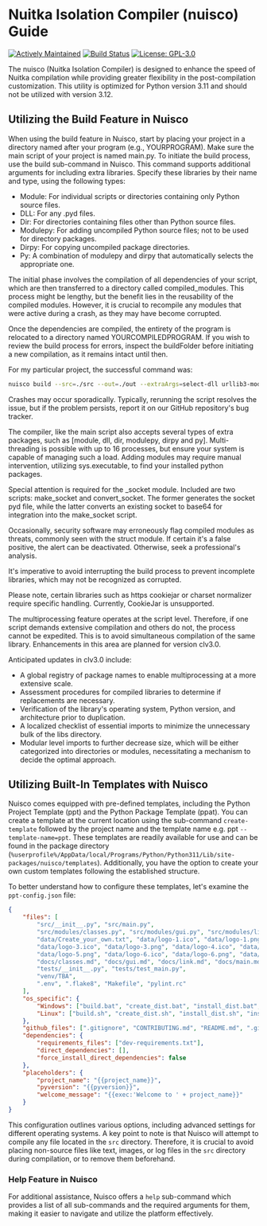 # Nuitka Isolation Compiler (nuisco) Guide
[![Actively Maintained](https://img.shields.io/badge/Maintenance%20Level-Actively%20Maintained-green.svg)](https://gist.github.com/cheerfulstoic/d107229326a01ff0f333a1d3476e068d)
[![Build Status](https://github.com/Adalfarus/nuisco/actions/workflows/python-publish.yml/badge.svg)](https://github.com/Adalfarus/nuisco/actions)
[![License: GPL-3.0](https://img.shields.io/github/license/Adalfarus/nuisco)](https://github.com/Adalfarus/nuisco/blob/main/LICENSE)

The nuisco (Nuitka Isolation Compiler) is designed to enhance the speed of Nuitka compilation while providing greater flexibility in the post-compilation customization. This utility is optimized for Python version 3.11 and should not be utilized with version 3.12.

## Utilizing the Build Feature in Nuisco

When using the build feature in Nuisco, start by placing your project in a directory named after your program (e.g., YOURPROGRAM). Make sure the main script of your project is named main.py. To initiate the build process, use the build sub-command in Nuisco. This command supports additional arguments for including extra libraries. Specify these libraries by their name and type, using the following types:

- Module: For individual scripts or directories containing only Python source files.
- DLL: For any .pyd files.
- Dir: For directories containing files other than Python source files.
- Modulepy: For adding uncompiled Python source files; not to be used for directory packages.
- Dirpy: For copying uncompiled package directories.
- Py: A combination of modulepy and dirpy that automatically selects the appropriate one.

The initial phase involves the compilation of all dependencies of your script, which are then transferred to a directory called compiled_modules. This process might be lengthy, but the benefit lies in the reusability of the compiled modules. However, it is crucial to recompile any modules that were active during a crash, as they may have become corrupted.

Once the dependencies are compiled, the entirety of the program is relocated to a directory named YOURCOMPILEDPROGRAM. If you wish to review the build process for errors, inspect the buildFolder before initiating a new compilation, as it remains intact until then.

For my particular project, the successful command was:

```bash
nuisco build --src=./src --out=./out --extraArgs=select-dll urllib3-module hmac-module email-module http-dirpy
```

Crashes may occur sporadically. Typically, rerunning the script resolves the issue, but if the problem persists, report it on our GitHub repository's bug tracker.

The compiler, like the main script also accepts several types of extra packages, such as [module, dll, dir, modulepy, dirpy and py]. Multi-threading is possible with up to 16 processes, but ensure your system is capable of managing such a load. Adding modules may require manual intervention, utilizing sys.executable, to find your installed python packages.

Special attention is required for the _socket module. Included are two scripts: make_socket and convert_socket. The former generates the socket pyd file, while the latter converts an existing socket to base64 for integration into the make_socket script.

Occasionally, security software may erroneously flag compiled modules as threats, commonly seen with the struct module. If certain it's a false positive, the alert can be deactivated. Otherwise, seek a professional's analysis.

It's imperative to avoid interrupting the build process to prevent incomplete libraries, which may not be recognized as corrupted.

Please note, certain libraries such as https cookiejar or charset normalizer require specific handling. Currently, CookieJar is unsupported.

The multiprocessing feature operates at the script level. Therefore, if one script demands extensive compilation and others do not, the process cannot be expedited. This is to avoid simultaneous compilation of the same library. Enhancements in this area are planned for version clv3.0.

Anticipated updates in clv3.0 include:

- A global registry of package names to enable multiprocessing at a more extensive scale.
- Assessment procedures for compiled libraries to determine if replacements are necessary.
- Verification of the library's operating system, Python version, and architecture prior to duplication.
- A localized checklist of essential imports to minimize the unnecessary bulk of the libs directory.
- Modular level imports to further decrease size, which will be either categorized into directories or modules, necessitating a mechanism to decide the optimal approach.

## Utilizing Built-In Templates with Nuisco
Nuisco comes equipped with pre-defined templates, including the Python Project Template (ppt) and the Python Package Template (ppat). You can create a template at the current location using the sub-command `create-template` followed by the project name and the template name e.g. ppt `--template-name=ppt`. These templates are readily available for use and can be found in the package directory (`%userprofile%/AppData/local/Programs/Python/Python311/Lib/site-packages/nuisco/templates`). Additionally, you have the option to create your own custom templates following the established structure.

To better understand how to configure these templates, let's examine the `ppt-config.json` file:

```json
{
    "files": [
        "src/__init__.py", "src/main.py", 
        "src/modules/classes.py", "src/modules/gui.py", "src/modules/link.py", "src/modules/modulebase.py", 
        "data/Create_your_own.txt", "data/logo-1.ico", "data/logo-1.png", "data/logo-2.ico", "data/logo-2.png", 
        "data/logo-3.ico", "data/logo-3.png", "data/logo-4.ico", "data/logo-4.png", "data/logo-5.ico", 
        "data/logo-5.png", "data/logo-6.ico", "data/logo-6.png", "data/logo-raw.ico", "data/logo-raw.png", 
        "docs/classes.md", "docs/gui.md", "docs/link.md", "docs/main.md", 
        "tests/__init__.py", "tests/test_main.py", 
        "venv/TBA", 
        ".env", ".flake8", "Makefile", "pylint.rc"
    ],
    "os_specific": {
        "Windows": ["build.bat", "create_dist.bat", "install_dist.bat", "install.bat", "run.bat", "inno_setup_script.iss"],
        "Linux": ["build.sh", "create_dist.sh", "install_dist.sh", "install.sh", "run.sh", "scripts.sh"]
    },
    "github_files": [".gitignore", "CONTRIBUTING.md", "README.md", ".git/description", ".github/workflows/ci.yml"],
    "dependencies": {
        "requirements_files": ["dev-requirements.txt"],
        "direct_dependencies": [],
        "force_install_direct_dependencies": false
    },
    "placeholders": {
        "project_name": "{{project_name}}",
        "pyversion": "{{pyversion}}",
        "welcome_message": "{{exec:'Welcome to ' + project_name}}"
    }
}
```

This configuration outlines various options, including advanced settings for different operating systems. A key point to note is that Nuisco will attempt to compile any file located in the `src` directory. Therefore, it is crucial to avoid placing non-source files like text, images, or log files in the `src` directory during compilation, or to remove them beforehand.

### Help Feature in Nuisco
For additional assistance, Nuisco offers a `help` sub-command which provides a list of all sub-commands and the required arguments for them, making it easier to navigate and utilize the platform effectively.
